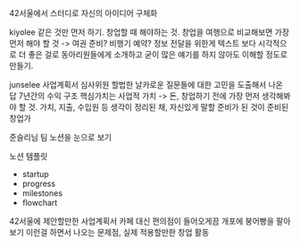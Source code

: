 
42서울에서 스터디로 자신의 아이디어 구체화

kiyolee
같은 것만 먼저 하기. 창업할 때 해야하는 것.
창업을 여행으로 비교해보면 가장 먼저 해야 할 것 -> 여권 준비? 비행기 예약?
정보 전달을 위한게 텍스트 보다 시각적으로 더 좋은 걸로 동아리원들에게 소개하고 굳이 많은 얘기를 하지 않아도 이해할 정도로 만들기.

junselee
사업계획서 심사위원 할법한 날카로운 질문들에 대한 고민을 도출해서 나온 답 
7년간의 수익 구조
핵심가치는 사업적 가치 -> 돈, 창업하기 전에 가장 먼저 생각해봐야 할 것.
가치, 지출, 수입원 등 생각이 정리된 채, 자신있게 말할 준비가 된 것이 준비된 창업가

준슬리님 팀 노션을 눈으로 보기

노션 템플릿
- startup
- progress
- milestones
- flowchart

42서울에 제안할만한 사업계획서
카페 대신 편의점이 들어오게끔
개포에 붕어빵을 팔아보기
이런걸 하면서 나오는 문제점, 실제 적용할만한 창업 활동
